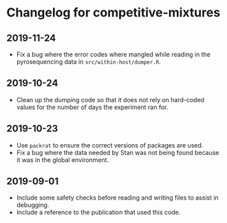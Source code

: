 # Changelog for competitive-mixtures

## 2019-11-24 

* Fix a bug where the error codes where mangled while reading in the pyrosequencing data in `src/within-host/dumper.R`.

## 2019-10-24

* Clean up the dumping code so that it does not rely on hard-coded values for the number of days the experiment ran for.

## 2019-10-23

* Use `packrat` to ensure the correct versions of packages are used.
* Fix a bug where the data needed by Stan was not being found because it was in the global environment.

## 2019-09-01

* Include some safety checks before reading and writing files to assist in debugging.
* Include a reference to the publication that used this code.

